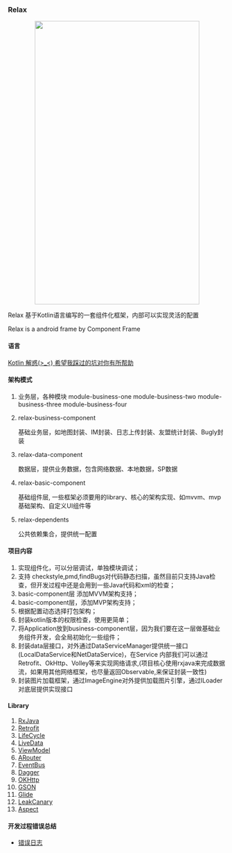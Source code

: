 ### Relax

<div align="center">
<img width="380" height="654" src="https://github.com/UCodeUStory/DataStructure/blob/master/menu.png"/>
</div>


Relax 基于Kotlin语言编写的一套组件化框架，内部可以实现灵活的配置

Relax is a android frame by Component Frame

#### 语言
[Kotlin 解惑(>_<) 希望我踩过的坑对你有所帮助](https://github.com/UCodeUStory/Relax/tree/master/source/kotlin.md)


#### 架构模式

1. 业务层，各种模块 module-business-one   module-business-two   module-business-three   module-business-four

2. relax-business-component

      基础业务层，如地图封装、IM封装、日志上传封装、友盟统计封装、Bugly封装

3. relax-data-component

      数据层，提供业务数据，包含网络数据、本地数据，SP数据

4. relax-basic-component

      基础组件层, 一些框架必须要用的library、核心的架构实现、如mvvm、mvp基础架构、自定义UI组件等

5. relax-dependents

      公共依赖集合，提供统一配置


#### 项目内容

1. 实现组件化，可以分层调试，单独模块调试；
2. 支持 checkstyle,pmd,findBugs对代码静态扫描，虽然目前只支持Java检查，但开发过程中还是会用到一些Java代码和xml的检查；
3. basic-component层 添加MVVM架构支持；
4. basic-component层，添加MVP架构支持；
5. 根据配置动态选择打包架构；
6. 封装kotlin版本的权限检查，使用更简单；
7. 将Application放到business-component层，因为我们要在这一层做基础业务组件开发，会全局初始化一些组件；
8. 封装data层接口，对外通过DataServiceManager提供统一接口(LocalDataService和NetDataService)，在Service
内部我们可以通过Retrofit、OkHttp、Volley等来实现网络请求,(项目核心使用rxjava来完成数据流，如果用其他网络框架，也尽量返回Observable,来保证封装一致性)
9. 封装图片加载框架，通过ImageEngine对外提供加载图片引擎，通过ILoader对底层提供实现接口



#### Library

1. [RxJava](https://github.com/ReactiveX/RxJava)
2. [Retrofit](https://github.com/square/retrofit)
3. [LifeCycle]()
4. [LiveData]()
5. [ViewModel]()
6. [ARouter](https://github.com/alibaba/ARouter)
7. [EventBus](http://greenrobot.org/eventbus/)
8. [Dagger](https://google.github.io/dagger/android)
9. [OKHttp](https://github.com/square/okhttp)
10. [GSON](https://github.com/google/gson)
11. [Glide](https://github.com/bumptech/glide)
12. [LeakCanary](https://github.com/square/leakcanary)
13. [Aspect](http://mvnrepository.com/artifact/org.aspectj/aspectjtools)



#### 开发过程错误总结
- [错误日志](https://github.com/UCodeUStory/Relax/tree/master/source/error_note.md)







